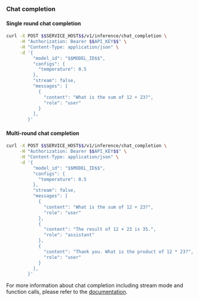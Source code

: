 ### Chat completion

#### Single round chat completion

```bash
curl -X POST $$SERVICE_HOST$$/v1/inference/chat_completion \
     -H "Authorization: Bearer $$API_KEY$$" \
     -H "Content-Type: application/json" \
     -d '{
          "model_id": "$$MODEL_ID$$",
          "configs": {
            "temperature": 0.5
          },
          "stream": false,
          "messages": [
            {
              "content": "What is the sum of 12 + 23?",
              "role": "user"
            }
          ],
        }'
```

#### Multi-round chat completion

```bash
curl -X POST $$SERVICE_HOST$$/v1/inference/chat_completion \
     -H "Authorization: Bearer $$API_KEY$$" \
     -H "Content-Type: application/json" \
     -d '{
          "model_id": "$$MODEL_ID$$",
          "configs": {
            "temperature": 0.5
          },
          "stream": false,
          "messages": [
            {
              "content": "What is the sum of 12 + 23?",
              "role": "user"
            },
            {
              "content": "The result of 12 + 23 is 35.",
              "role": "assistant"
            },
            {
              "content": "Thank you. What is the product of 12 * 23?",
              "role": "user"
            }
          ],
        }'
```

For more information about chat completion including stream mode and function calls, please refer to the [documentation](https://docs.tasking.ai/docs/guide/model/manage_models/chat-completion/).
